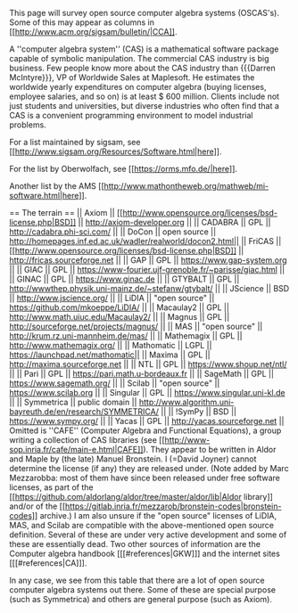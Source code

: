 This page will survey open source computer algebra systems (OSCAS's). Some of this may appear as columns in [[http://www.acm.org/sigsam/bulletin/|CCA]].

A ''computer algebra system'' (CAS) is a mathematical software package capable of symbolic manipulation.  The commercial CAS industry is big business. Few people know more about the CAS industry than {{{Darren McIntyre}}}, VP of Worldwide Sales at Maplesoft. He estimates the worldwide yearly expenditures on computer algebra (buying licenses, employee salaries, and so on) is at least $ 600 million. Clients include not just students and universities, but diverse industries who often find that a CAS is a convenient programming environment to model industrial problems.

For a list maintained by sigsam, see [[http://www.sigsam.org/Resources/Software.html|here]].

For the list by Oberwolfach, see [[https://orms.mfo.de/|here]].

Another list by the AMS [[http://www.mathontheweb.org/mathweb/mi-software.html|here]].

== The terrain ==
|| Axiom || [[http://www.opensource.org/licenses/bsd-license.php|BSD]] || http://axiom-developer.org ||
|| CADABRA || GPL || http://cadabra.phi-sci.com/ ||
|| DoCon || open source || http://homepages.inf.ed.ac.uk/wadler/realworld/docon2.html||
|| FriCAS || [[http://www.opensource.org/licenses/bsd-license.php|BSD]] || http://fricas.sourceforge.net ||
|| GAP || GPL || https://www.gap-system.org ||
|| GIAC || GPL || https://www-fourier.ujf-grenoble.fr/~parisse/giac.html ||
|| GINAC || GPL ||  https://www.ginac.de ||
|| GTYBALT || GPL || http://wwwthep.physik.uni-mainz.de/~stefanw/gtybalt/ ||
|| JScience || BSD || http://www.jscience.org/ ||
|| LiDIA || "open source" || https://github.com/mkoeppe/LiDIA/ ||
|| Macaulay2 ||  GPL ||  http://www.math.uiuc.edu/Macaulay2/ ||
|| Magnus ||   GPL ||   http://sourceforge.net/projects/magnus/ ||
|| MAS || "open source" || http://krum.rz.uni-mannheim.de/mas/ ||
|| Mathemagix ||  GPL || http://www.mathemagix.org/ ||
|| Mathomatic ||  LGPL || https://launchpad.net/mathomatic||
|| Maxima ||   GPL || http://maxima.sourceforge.net ||
|| NTL ||  GPL || https://www.shoup.net/ntl/ ||
|| Pari || GPL || https://pari.math.u-bordeaux.fr ||
|| SageMath ||  GPL || https://www.sagemath.org/ ||
|| Scilab ||  "open source" || https://www.scilab.org ||
|| Singular ||  GPL || https://www.singular.uni-kl.de ||
|| Symmetrica ||  public domain || http://www.algorithm.uni-bayreuth.de/en/research/SYMMETRICA/ ||
|| !SymPy || BSD || https://www.sympy.org/ ||
|| Yacas ||   GPL || http://yacas.sourceforge.net ||
Omitted is ''CAFE'' (Computer Algebra and Functional Equations),  a group writing a collection of CAS libraries  (see  [[http://www-sop.inria.fr/cafe/main-e.html|CAFE]]). They appear to be written in Aldor and Maple by (the late) Manuel Bronstein. I (=David Joyner) cannot determine the license (if any)  they are released under. (Note added by Marc Mezzarobba: most of them have since been released under free software licenses, as part of the [[https://github.com/aldorlang/aldor/tree/master/aldor/lib|Aldor library]] and/or of the [[https://gitlab.inria.fr/mezzarob/bronstein-codes|bronstein-codes]] archive.) I am also unsure if the  "open source" licenses of LiDIA, MAS, and Scilab are compatible with the above-mentioned open source definition. Several of these are under very active development and some of these are essentially dead. Two other sources of information are the Computer algebra handbook [[[#references|GKW]]] and the internet sites [[[#references|CA]]].

In any case, we see from this table that there are a lot of open source computer algebra systems out there. Some of these are special purpose (such as Symmetrica) and others are general purpose (such as Axiom).

